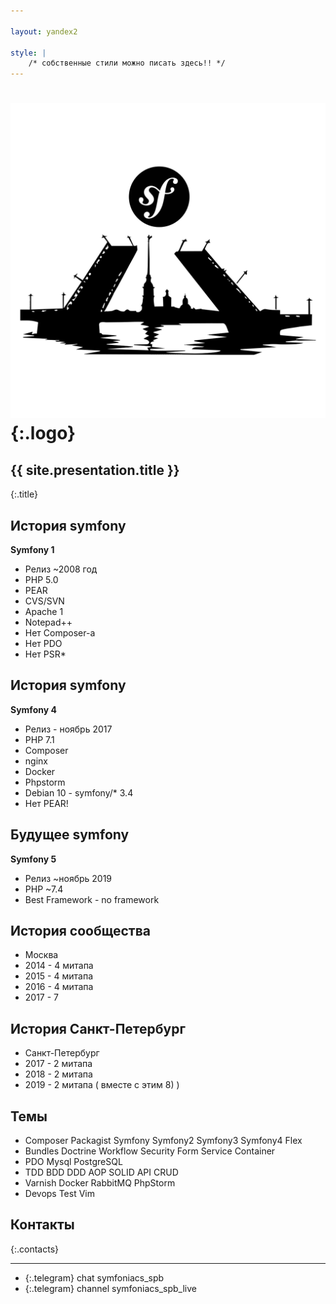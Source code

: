 ```yaml
---

layout: yandex2

style: |
    /* собственные стили можно писать здесь!! */
---
```


# ![](pictures/symfoniacs-spb-logo-version-0.svg){:.logo}

## {{ site.presentation.title }}
{:.title}

## История symfony

**Symfony 1**

* Релиз ~2008 год
* PHP 5.0
* PEAR
* CVS/SVN
* Apache 1
* Notepad++
* Нет Composer-а
* Нет PDO
* Нет PSR*

## История symfony

**Symfony 4**

* Релиз - ноябрь 2017
* PHP 7.1
* Composer
* nginx
* Docker
* Phpstorm
* Debian 10 - symfony/* 3.4
* Нет PEAR!

## Будущее symfony

**Symfony 5**

* Релиз ~ноябрь 2019
* PHP ~7.4
* Best Framework - no framework

## История сообщества

* Москва 
* 2014 - 4 митапа
* 2015 - 4 митапа
* 2016 - 4 митапа
* 2017 - 7

## История Санкт-Петербург

* Санкт-Петербург 
* 2017 - 2 митапа
* 2018 - 2 митапа
* 2019 - 2 митапа ( вместе с этим 8) )

## Темы

* Composer Packagist Symfony Symfony2 Symfony3 Symfony4 Flex
* Bundles Doctrine Workflow Security Form Service Container
* PDO Mysql PostgreSQL
* TDD BDD DDD AOP SOLID API CRUD
* Varnish Docker RabbitMQ PhpStorm 
* Devops Test Vim

## Контакты
{:.contacts}

<!-- разделитель контактов -->
-------

<!-- center -->

- {:.telegram} chat symfoniacs_spb
- {:.telegram} channel symfoniacs_spb_live

<!-- right -->
